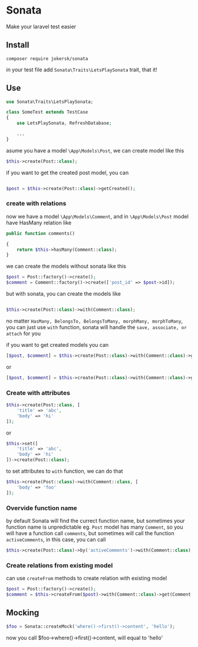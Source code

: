 # Sonata

Make your laravel test easier

## Install

```
composer require jokersk/sonata
```

in your test file add `Sonata\Traits\LetsPlaySonata` trait, that it!

## Use

```php
use Sonata\Traits\LetsPlaySonata;

class SomeTest extends TestCase
{
    use LetsPlaySonata, RefreshDatabase;

    ...
}
```

asume you have a model `\App\Models\Post`, we can create model like this

```php
$this->create(Post::class);

```

if you want to get the created post model, you can

```php

$post = $this->create(Post::class)->getCreated();

```

### create with relations

now we have a model `\App\Models\Comment`, and in `\App\Models\Post` model have HasMany relation like

```php
public function comments()

{
    return $this->hasMany(Comment::class);
}

```

we can create the models without sonata like this

```php
$post = Post::factory()->create();
$comment = Comment::factory()->create(['post_id' => $post->id]);

```

but with sonata, you can create the models like

```php

$this->create(Post::class)->with(Comment::class);

```

no matter `HasMany, BelongsTo, BelongsToMany, morphMany, morphToMany`, you can just use `with` function, sonata will handle the `save, associate, or attach` for you

if you want to get created models you can

```php
[$post, $comment] = $this->create(Post::class)->with(Comment::class)->get([Post::class, Comment::class]);
```

or

```php
[$post, $comment] = $this->create(Post::class)->with(Comment::class)->get();

```

### Create with attributes

```php
$this->create(Post::class, [
    'title' => 'abc',
    'body' => 'hi'
]);
```

or

```php
$this->set([
    'title' => 'abc',
    'body' => 'hi'
])->create(Post::class);
```

to set attributes to `with` function, we can do that

```php
$this->create(Post::class)->with(Comment::class, [
    'body' => 'foo'
]);
```

### Overvide function name

by default Sonata will find the currect function name, but sometimes your function name is unpredictable
eg. `Post` model has many `Comment`, so you will have a function call `comments`, but sometimes will call the function
`activeComments`, in this case, you can call

```php
$this->create(Post::class)->by('activeComments')->with(Comment::class);
```

### Create relations from existing model
can use ``` createFrom ``` methods to create relation with existing model
```php
$post = Post::factory()->create();
$comment = $this->createFrom($post)->with(Comment::class)->get(Comment::class);
```

## Mocking
```php
$foo = Sonata::createMock('where()->first()->content', 'hello');
```
now you call $foo->where()->first()->content, will equal to 'hello'
